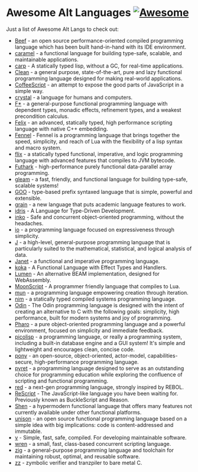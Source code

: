 # Awesome Alt Languages [![Awesome](https://cdn.rawgit.com/sindresorhus/awesome/d7305f38d29fed78fa85652e3a63e154dd8e8829/media/badge.svg)](https://github.com/sindresorhus/awesome)

Just a list of Awesome Alt Langs to check out:

* [Beef](https://www.beeflang.org/) - an open source performance-oriented compiled programming language which has been built hand-in-hand with its IDE environment.
* [caramel](https://caramel.run) - a functional language for building type-safe, scalable, and maintainable applications.
* [carp](https://github.com/carp-lang/Carp) - A statically typed lisp, without a GC, for real-time applications.
* [Clean](https://clean.cs.ru.nl/Clean) - a general purpose, state-of-the-art, pure and lazy functional programming language designed for making real-world applications.
* [CoffeeScript](https://coffeescript.org/) - an attempt to expose the good parts of JavaScript in a simple way.
* [crystal](https://crystal-lang.org/) - a language for humans and computers.
* [F*](https://www.fstar-lang.org/) - a general-purpose functional programming language with dependent types, monadic effects, refinement types, and a weakest precondition calculus.
* [Felix](http://felix-lang.github.io/felix/) -  an advanced, statically typed, high performance scripting language with native C++ embedding.
* [Fennel](https://fennel-lang.org) - Fennel is a programming language that brings together the speed, simplicity, and reach of Lua with the flexibility of a lisp syntax and macro system.
* [flix](https://flix.dev/) - a statically typed functional, imperative, and logic programming language with advanced features that compiles to JVM bytecode.
* [Futhark](https://futhark-lang.org/) - high-performance purely functional data-parallel array programming.
* [gleam](https://gleam.run/) - a fast, friendly, and functional language for building type-safe, scalable systems!
* [GOO](https://googoogaga.github.io/) - type-based prefix syntaxed language that is simple, powerful and extensible.
* [grain](https://grain-lang.org) - a new language that puts academic language features to work.
* [idris](https://www.idris-lang.org/) - A Language for Type-Driven Development.
* [inko](https://inko-lang.org) - Safe and concurrent object-oriented programming, without the headaches.
* [io](https://iolanguage.org) - a programming language focused on expressiveness through simplicity.
* [J](https://www.jsoftware.com/) - a high-level, general-purpose programming language that is particularly suited to the mathematical, statistical, and logical analysis of data.
* [Janet](https://janet-lang.org) - a functional and imperative programming language.
* [koka](https://koka-lang.github.io/koka/doc/index.html) - A Functional Language with Effect Types and Handlers.
* [Lumen](https://github.com/lumen/lumen) - An alternative BEAM implementation, designed for WebAssembly.
* [MoonScript](https://moonscript.org) - A programmer friendly language that compiles to Lua.
* [mun](https://mun-lang.org/) - a programming language empowering creation through iteration.
* [nim](https://nim-lang.org/) - a statically typed compiled systems programming language.
* [Odin](https://odin-lang.org/) - The Odin programming language is designed with the intent of creating an alternative to C with the following goals: simplicity, high performance, built for modern systems and joy of programming.
* [Pharo](https://pharo.org) - a pure object-oriented programming language and a powerful environment, focused on simplicity and immediate feedback.
* [picolisp](https://picolisp.com) - a programming language, or really a programming system, including a built-in database engine and a GUI system! It's simple and lightweight and encourages clean, concise code.
* [pony](https://www.ponylang.io/) - an open-source, object-oriented, actor-model, capabilities-secure, high-performance programming language.
* [pyret](https://pyret.org) - a programming language designed to serve as an outstanding choice for programming education while exploring the confluence of scripting and functional programming.
* [red](https://www.red-lang.org/) - a next-gen programming language, strongly inspired by REBOL.
* [ReScript](https://rescript-lang.org/) - The JavaScript-like language you have been waiting for. Previously known as BuckleScript and Reason.
* [Shen](http://shenlanguage.org/) - a hypermodern functional language that offers many features not currently available under other functional platforms.
* [unison](https://www.unisonweb.org/) -  an open source functional programming language based on a simple idea with big implications: code is content-addressed and immutable.
* [v](https://vlang.io) - Simple, fast, safe, compiled. For developing maintainable software.
* [wren](https://wren.io/) - a small, fast, class-based concurrent scripting language.
* [zig](https://ziglang.org/) - a general-purpose programming language and toolchain for maintaining robust, optimal, and reusable software.
* [zz](https://github.com/zetzit/zz) - zymbolic verifier and tranzpiler to bare metal C.
